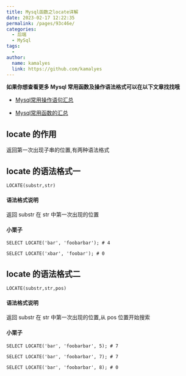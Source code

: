 ```yaml
---
title: Mysql函数之locate详解
date: 2023-02-17 12:22:35
permalink: /pages/93c46e/
categories:
  - 后端
  - MySql
tags:
  - 
author: 
  name: kamalyes
  link: https://github.com/kamalyes
---
```

**如果你想查看更多 Mysql 常用函数及操作语法格式可以在以下文章找找哦**

- [Mysql常用操作语句汇总](./59.Mysql常用操作语句汇总.md)

- [Mysql常用函数的汇总](./01.Mysql常用函数汇总.md)

locate 的作用
----------

返回第一次出现子串的位置,有两种语法格式

locate 的语法格式一
-------------

```
LOCATE(substr,str)
```

#### 语法格式说明

返回 substr 在 str 中第一次出现的位置

#### 小栗子

```
SELECT LOCATE('bar', 'foobarbar'); # 4
        
SELECT LOCATE('xbar', 'foobar'); # 0
```

locate 的语法格式二
-------------

```
LOCATE(substr,str,pos)
```

#### 语法格式说明

返回 substr 在 str 中第一次出现的位置,从 pos 位置开始搜索

#### 小栗子

```
SELECT LOCATE('bar', 'foobarbar', 5); # 7

SELECT LOCATE('bar', 'foobarbar', 7); # 7

SELECT LOCATE('bar', 'foobarbar', 8); # 0
```
